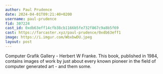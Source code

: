 ```yaml
---
author: Paul Prudence
date: 2024-04-01T09:21:40+0200
username: paul-prudence
fid: 307224
cast_id: 0xdb63eff14cfb38cb1166b5fe732f867c9a8b5f69
cast: https://farcaster.xyz/paul-prudence/0xdb63eff1
image: https://i.imgur.com/WbxbwDU.jpeg
layout: post
---
```


Computer Grafik Gallery - Herbert W Franke. This book, published in 1984, contains images of work by just about every known pioneer in the field of computer generated art - and them some.

<img src='https://i.imgur.com/WbxbwDU.jpeg' alt='' referrerpolicy='no-referrer'/>
<img src='https://i.imgur.com/DIzt1HN.jpeg' alt='' referrerpolicy='no-referrer'/>
